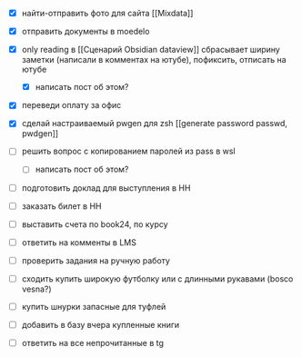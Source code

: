 - [x] найти-отправить фото для сайта [[Mixdata]]
- [x] отправить документы в moedelo
- [x] only reading в [[Сценарий Obsidian dataview]] сбрасывает ширину заметки (написали в комментах на ютубе), пофиксить, отписать на ютубе
	- [x] написать пост об этом?
- [x] переведи оплату за офис
- [x] сделай настраиваемый pwgen для zsh [[generate password passwd, pwdgen]]
- [ ] решить вопрос с копированием паролей из pass в wsl
	- [ ] написать пост об этом?
- [ ] подготовить доклад для выступления в НН
- [ ] заказать билет в НН
- [ ] выставить счета по book24, по курсу
- [ ] ответить на комменты в LMS
- [ ] проверить задания на ручную работу
- [ ] сходить купить широкую футболку или с длинными рукавами (bosco vesna?)
- [ ] купить шнурки запасные для туфлей
- [ ] добавить в базу вчера купленные книги
- [ ] ответить на все непрочитанные в tg

